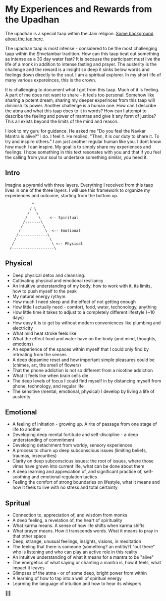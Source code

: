 # My Experiences and Rewards from the Upadhan

The upadhan is a special taap within the Jain religion. [Some background about the tap here](./upadhan_background.md). 

The upadhan taap is most intense - considered to be the most challenging taap within the Shvetambar tradition. How can this taap beat out something as intense as a 30 day water fast? It is because the participant must live the life of a monk in addition to intense fasting and prayer. The austerity is the challenge and the reward is a insight so deep it sinks below words and feelings down directly to the soul. I am a spiritual explorer. In my short life of many various expereinces, this is the crown. 

It is challenging to document what I got from this taap. Much of it is feeling. A part of me does not want to share - it feels too personal. Somehow like sharing a potent dream, sharing my deeper experinces from this taap will diminish its power. Another challenge is a human one. How can I describe the atma and what this taap does to it in words? How can I attempt to describe the feeling and power of mantras and give it any form of justice? This all exists beyond the limits of the mind and reason. 

I look to my guru for guidance. He asked me "Do you feel the Navkar Mantra is alive?" I do. I feel it. He replied, "Then, it is our duty to share it. To try and inspire others." I am just another regular human like you. I dont know how much I can inspire. My goal is to simply share my experiences and feelings. I hope something in this text resonates with you and that if you feel the calling from your soul to undertake something similar, you heed it.

## Intro

Imagine a pyramid with three layers. Everything I received from this taap lives in one of the three layers. I will use this framework to organize my experiences and outcome, starting from the bottom up.

```
            ^
           / \
          /   \
         /     \    <-- Spiritual
        /-------\
       /         \
      /           \  <-- Emotional
     /-------------\
    /               \
   /                 \ <-- Physical
  /-------------------\
```

## Physical 

- Deep physical detox and cleansing. 
- Cultivating physical and emotional resiliancy 
- An intuitive understanding of my body, how to work with it, its limits, how to push myself to the peak
- My natural energy rythym 
- How much I need sleep and the effect of not getting enough
- How little I actually need - comfort, food, water, techonology, anything
- How little time it takes to adjust to a completely different lifestyle (~10 days)
- How easy it is to get by without modern conveniences like plumbing and electricity 
- What mild heat stroke feels like
- What the effect food and water have on the body (and mind, thoughts, emotions)
- An experience of the spaces within myself that I could only find by retreating from the senses
- A deep dopamine reset and how important simple pleasures could be (chimes, art, the smell of flowers)
- That the phone addiction is not so different from a nicotine addiction 
- What it feels like when brain cells die
- The deep levels of focus I could find myself in by distancing myself from phone, technology, and regular life
- The sensitive (mental, emotional, physical) I develop by living a life of austerity 

## Emotional
- A feeling of initiation - growing up. A rite of passage from one stage of life to another
- Developing deep mental fortitude and self-discipline - a deep understanding of commitment 
- Developing detachment from worldy, sensory experiences
- A process to churn up deep subconscious issues (limiting beliefs, traumas, insecurities)
- Clarity on deep subconscious issues: the root of issues, where those vines have grown into current life, what can be done about them
- A deep learning and appreciation of, and significant practice of, self-soothing and emotional regulation tactics 
- Feeling the comfort of strong boundaries on lifestyle, what it means and how it feels to live with no stress and total certainty 

## Spritual 
- Connection to, appreciation of, and wisdom from monks
- A deep feeling, a revelation of, the heart of spirituality 
- What karma means. A sense of how life shifts when karma shifts
- What prayer means. How it transcends words. What it means to pray in that other space
- Deep, strange, unusual feelings, insights, visions, in meditation
- The feeling that there is someone (something? an entitiy?) "out there" who is listening and who can play an active role in this reality
- An intuitive understanding of what it means for a mantra to be "alive"
- The energetics of what saying or chanting a mantra is, how it feels, what impact it leaves
- Glimpses of the atma - or of some deep, bright power from within
- A learning of how to tap into a well of spiritual energy 
- Learning the language of intuition and how to hear its whispers 

🧿✨